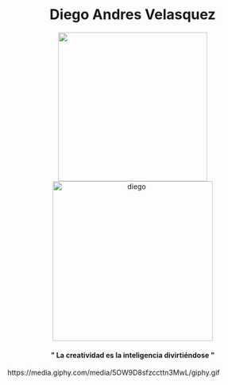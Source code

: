 
<div id="header" align="center">
  

<h1>Diego Andres Velasquez</h1>

<div  id="gifs">
<img src="https://media.giphy.com/media/0lGElDgkbXFRKXsAro/giphy-downsized-large.gif"  width="300px">
 

<img src="https://media.giphy.com/media/TGjOgur4qgsFFeIprS/giphy.gif" alt="diego" width="322px">
</div>

<h4>" La creatividad es la inteligencia divirtiéndose "</h4>
  
</div>
   https://media.giphy.com/media/5OW9D8sfzccttn3MwL/giphy.gif
